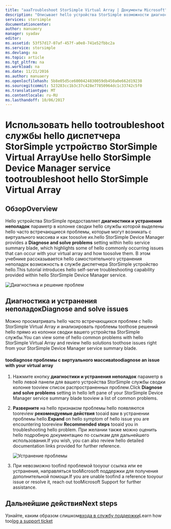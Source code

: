 ```yaml
---
title: "aaaTroubleshoot StorSimple Virtual Array | Документы Microsoft"
description: "Описывает hello устройства StorSimple возможности диагностики и объясняется, как toouse его tootroubleshoot виртуального массива StorSimple."
services: storsimple
documentationcenter: 
author: manuaery
manager: syadav
editor: 
ms.assetid: 53f57d17-07af-457f-a0e8-741e52fbbc2a
ms.service: storsimple
ms.devlang: na
ms.topic: article
ms.tgt_pltfrm: na
ms.workload: na
ms.date: 11/21/2016
ms.author: manuaery
ms.openlocfilehash: 5b8e05d5ce6000424830059db450a0e662d19238
ms.sourcegitcommit: 523283cc1b3c37c428e77850964dc1c33742c5f0
ms.translationtype: MT
ms.contentlocale: ru-RU
ms.lasthandoff: 10/06/2017
---
```

# <a name="use-hello-storsimple-device-manager-service-tootroubleshoot-hello-storsimple-virtual-array"></a><span data-ttu-id="a221e-103">Использовать hello tootroubleshoot службы hello диспетчера StorSimple устройство StorSimple Virtual Array</span><span class="sxs-lookup"><span data-stu-id="a221e-103">Use hello StorSimple Device Manager service tootroubleshoot hello StorSimple Virtual Array</span></span>
## <a name="overview"></a><span data-ttu-id="a221e-104">Обзор</span><span class="sxs-lookup"><span data-stu-id="a221e-104">Overview</span></span>

<span data-ttu-id="a221e-105">Hello устройства StorSimple предоставляет **диагностики и устранения неполадок** параметр в колонке сводки hello службы которой выделены hello часто встречающиеся проблемы, которые могут возникать с виртуального массива и как toosolve их.</span><span class="sxs-lookup"><span data-stu-id="a221e-105">hello StorSimple Device Manager provides a **Diagnose and solve problems** setting within hello service summary blade, which highlights some of hello commonly occurring issues that can occur with your virtual array and how toosolve them.</span></span> <span data-ttu-id="a221e-106">В этом учебнике рассказывается hello самостоятельного устранения неполадок возможность в службе диспетчера StorSimple устройство hello.</span><span class="sxs-lookup"><span data-stu-id="a221e-106">This tutorial introduces hello self-serve troubleshooting capability provided within hello StorSimple Device Manager service.</span></span>

![Диагностика и решение проблем](./media/storsimple-virtual-array-diagnose-problems/diagnose-problems-main.png)

## <a name="diagnose-and-solve-issues"></a><span data-ttu-id="a221e-108">Диагностика и устранения неполадок</span><span class="sxs-lookup"><span data-stu-id="a221e-108">Diagnose and solve issues</span></span>

<span data-ttu-id="a221e-109">Можно просматривать hello часто встречающихся проблем с hello StorSimple Virtual Array и анализировать проблемы toothose решений hello прямо из колонки сводки вашего устройства StorSimple службы.</span><span class="sxs-lookup"><span data-stu-id="a221e-109">You can view some of hello common problems with hello StorSimple Virtual Array and review hello solutions toothose issues right from your StorSimple Device Manager service summary blade.</span></span>

#### <a name="toodiagnose-an-issue-with-your-virtual-array"></a><span data-ttu-id="a221e-110">toodiagnose проблемы с виртуального массива</span><span class="sxs-lookup"><span data-stu-id="a221e-110">toodiagnose an issue with your virtual array</span></span>

1. <span data-ttu-id="a221e-111">Нажмите кнопку **диагностики и устранения неполадок** параметр в hello левой панели для вашего устройства StorSimple службы сводки колонке tooview список распространенных проблем.</span><span class="sxs-lookup"><span data-stu-id="a221e-111">Click **Diagnose and solve problems** setting in hello left pane of your StorSimple Device Manager service summary blade tooview a list of common problems.</span></span>

2. <span data-ttu-id="a221e-112">**Разверните** на hello признаком проблемы hello появляются tooreview **рекомендуемые действия** tooaid вам в устранении проблемы hello.</span><span class="sxs-lookup"><span data-stu-id="a221e-112">**Expand** on hello symptom of hello issue you are encountering tooreview **Recommended steps** tooaid you in troubleshooting hello problem.</span></span> <span data-ttu-id="a221e-113">При желании также можно оценить hello подробную документацию по ссылкам для дальнейшего использования.</span><span class="sxs-lookup"><span data-stu-id="a221e-113">If you wish, you can also review hello detailed documentation links provided for further reference.</span></span>
   
    ![Устранение проблемы](./media/storsimple-virtual-array-diagnose-problems/diagnose-problems-offline.png)

3. <span data-ttu-id="a221e-115">При невозможно toofind проблемой tooyour ссылка или ее устранения, направляться tooMicrosoft поддержки для получения дополнительной помощи.</span><span class="sxs-lookup"><span data-stu-id="a221e-115">If you are unable toofind a reference tooyour issue or resolve it, reach out tooMicrosoft Support for further assistance.</span></span>

## <a name="next-steps"></a><span data-ttu-id="a221e-116">Дальнейшие действия</span><span class="sxs-lookup"><span data-stu-id="a221e-116">Next steps</span></span>
<span data-ttu-id="a221e-117">Узнайте, каким образом слишком[входа в службу поддержки](storsimple-virtual-array-log-support-ticket.md)</span><span class="sxs-lookup"><span data-stu-id="a221e-117">Learn how too[log a support ticket](storsimple-virtual-array-log-support-ticket.md)</span></span>

